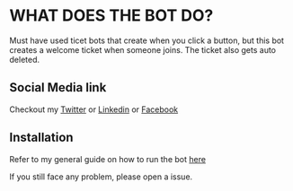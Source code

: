 # WHAT DOES THE BOT DO?

Must have used ticet bots that create when you click a button, but this bot creates a welcome ticket when someone joins. The ticket also gets auto deleted.

## Social Media link

Checkout my [Twitter](https://twitter.com/bilal_the_dev/) or [Linkedin](https://www.linkedin.com/in/bilal-the-dev/)
or [Facebook](https://www.facebook.com/profile.php?id=61556182875591)

## Installation

Refer to my general guide on how to run the bot [here](https://github.com/bilal-the-dev/How-to-run-my-discord-bots)

If you still face any problem, please open a issue.
